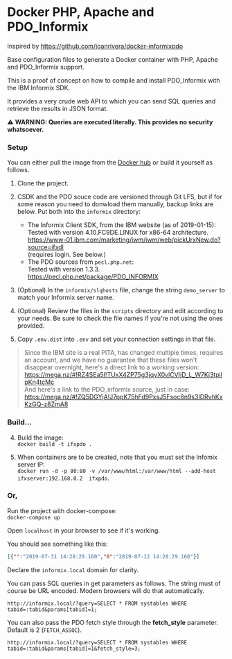 # Docker PHP, Apache and PDO_Informix
Inspired by https://github.com/joanrivera/docker-informixpdo

Base configuration files to generate a Docker container with PHP, Apache and PDO_Informix support. 

This is a proof of concept on how to compile and install PDO_Informix with the IBM Informix SDK.

It provides a very crude web API to which you can send SQL queries and retrieve the results in JSON format.

⚠ **WARNING: Queries are executed literally. This provides no security whatsoever.**

### Setup

You can either pull the image from the [Docker hub](https://cloud.docker.com/repository/docker/vctls/php_apache_pdo_informix) or build it yourself as follows.

1. Clone the project.

1. CSDK and the PDO souce code are versioned through Git LFS, but if for some reason you need to donwload them manually, backup links are below. Put both into the `informix` directory:
    * The Informix Client SDK, from the IBM website (as of 2019-01-15):  
    Tested with version 4.10.FC9DE.LINUX for x86-64 architecture.  
      https://www-01.ibm.com/marketing/iwm/iwm/web/pickUrxNew.do?source=ifxdl  
      (requires login. See below.)
    * The PDO sources from `pecl.php.net`:  
    Tested with version 1.3.3.  
      https://pecl.php.net/package/PDO_INFORMIX

2. (Optional) In the `informix/slqhosts` file, change the string `demo_server` to match your Informix server name.

3. (Optional) Review the files in the `scripts` directory and edit according to your needs. Be sure to check the file names if you're not using the ones provided.

4. Copy `.env.dist` into `.env` and set your connection settings in that file.

>Since the IBM site is a real PITA, has changed multiple times, requires an account, and we have no guarantee that these files won't disappear overnight, here's a direct link to a working version:  
https://mega.nz/#!RZ4SEa5I!TUxX4ZP75g3jqyX0vlCVIjD_L_W7Kj3tpilpKn4tcMc  
And here's a link to the PDO_informix source, just in case:  
https://mega.nz/#!ZQ5DGYjA!J7ppK75hFd9PxsJ5Fsoc8n9s3IDRvhKxKzGQ-z8ZmA8

### Build...

4. Build the image:  
`docker build -t ifxpdo .`

5. When containers are to be created, note that you must set the Infomix server IP:  
`docker run -d -p 80:80 -v /var/www/html:/var/www/html --add-host ifxserver:192.168.0.2  ifxpdo`.

### Or,
Run the project with docker-compose:\
`docker-compose up`

Open `localhost` in your browser to see if it's working.

You should see something like this:  
```json
[{"":"2019-07-31 14:28:29.160","0":"2019-07-12 14:28:29.160"}]
```

Declare the `informix.local` domain for clarity.

You can pass SQL queries in get parameters as follows.
The string must of course be URL encoded. Modern browsers will do that automatically.
```
http://informix.local/?query=SELECT * FROM systables WHERE tabid=:tabid&params[tabid]=1;
```

You can also pass the PDO fetch style through the **fetch_style** parameter.  
Default is 2 (`FETCH_ASSOC`).
```
http://informix.local/?query=SELECT * FROM systables WHERE tabid=:tabid&params[tabid]=1&fetch_style=3;
```